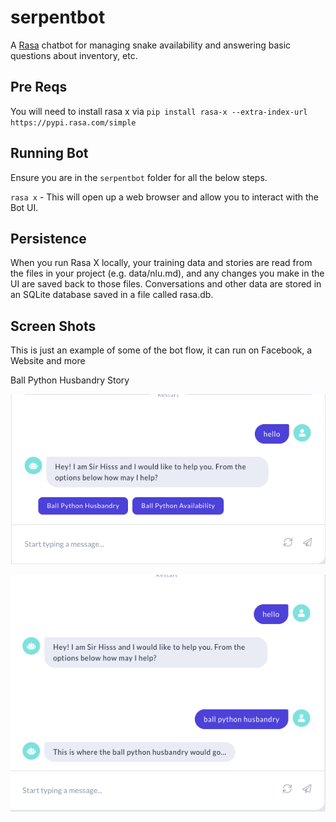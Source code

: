 # serpentbot
A [Rasa](https://rasa.com/) chatbot for managing snake availability and answering basic questions about inventory, etc.

## Pre Reqs
You will need to install rasa x via `pip install rasa-x --extra-index-url https://pypi.rasa.com/simple`


## Running Bot

Ensure you are in the `serpentbot` folder for all the below steps.

`rasa x` - This will open up a web browser and allow you to interact with the Bot UI.

## Persistence
When you run Rasa X locally, your training data and stories are read from the files in your project (e.g. data/nlu.md), and any changes you make in the UI are saved back to those files. Conversations and other data are stored in an SQLite database saved in a file called rasa.db.

## Screen Shots
This is just an example of some of the bot flow, it can run on Facebook, a Website and more

Ball Python Husbandry Story

![husbandry ss 1](screenshots/husbandry_flow.png)

![husbandry ss 2](screenshots/husbandry_flow2.png)




